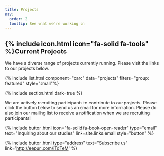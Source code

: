 ```yaml
---
title: Projects
nav:
  order: 2
  tooltip: See what we're working on
---
```


## {% include icon.html icon="fa-solid fa-tools" %}Current Projects

We have a diverse range of projects currently running. Please visit the links to our projects below.  

{% include list.html component="card" data="projects" filters="group: featured" style="small"%}

{% include section.html dark=true %}

We are actively recruiting participants to contribute to our projects. Please click the button below to send us an email for more information. Please do also join our mailing list to receive a notification when we are recruiting participants! 

{%
  include button.html
  icon="fa-solid fa-book-open-reader"
  type="email"
  text="Inquiring about our studies"
  link=site.links.email
  style="button"
%}

{%
  include button.html
  type="address"
  text="Subscribe us"
  link='http://eepurl.com/iTdTeM'
%}